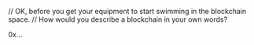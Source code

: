 // OK, before you get your equipment to start swimming in the blockchain space. 
// How would you describe a blockchain in your own words?

0x...
